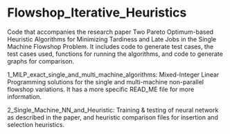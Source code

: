 # Flowshop_Iterative_Heuristics
Code that accompanies the research paper Two Pareto Optimum-based Heuristic Algorithms for Minimizing Tardiness and Late Jobs in the Single Machine Flowshop Problem. It includes code to generate test cases, the test cases used, functions for running the algorithms, and code to generate graphs for comparison.

1_MILP_exact_single_and_multi_machine_algorithms: Mixed-Integer Linear Programming solutions for the single and multi-machine non-parallel flowshop variations. It has a more specific READ_ME file for more information.

2_Single_Machine_NN_and_Heuristic: Training & testing of neural network as described in the paper, and heuristic comparison files for insertion and selection heuristics.

